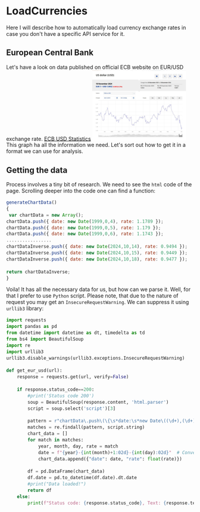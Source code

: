 # LoadCurrencies
Here I will describe how to automatically load currency exchange rates in case you don't have a specific API service for it. 

## European Central Bank
Let's have a look on data published on official ECB website on EUR/USD exchange rate. [ECB USD Statistics](https://www.ecb.europa.eu/stats/policy_and_exchange_rates/euro_reference_exchange_rates/html/eurofxref-graph-usd.en.html)
<img src="/img/ECB_screenshot_1.JPG" alt="ECBscreenshot" width="50%"/>
This graph ha all the information we need. Let's sort out how to get it in a format we can use for analysis. 

## Getting the data
Process involves a tiny bit of research. We need to see the `html` code of the page. 
Scrolling deeper into the code one can find a function:
```javascript
generateChartData()
{
 var chartData = new Array();
chartData.push({ date: new Date(1999,0,4), rate: 1.1789 });
chartData.push({ date: new Date(1999,0,5), rate: 1.179 });
chartData.push({ date: new Date(1999,0,6), rate: 1.1743 });
.................
chartDataInverse.push({ date: new Date(2024,10,14), rate: 0.9494 });
chartDataInverse.push({ date: new Date(2024,10,15), rate: 0.9449 });
chartDataInverse.push({ date: new Date(2024,10,18), rate: 0.9477 });

return chartDataInverse;
}
```
Voila! It has all the necessary data for us, but how can we parse it. Well, for that I prefer to use `Python` script. Please note, that due to the nature of request you may get an `InsecureRequestWarning`. We can suppress it using `urllib3` library:

```Python
import requests
import pandas as pd
from datetime import datetime as dt, timedelta as td
from bs4 import BeautifulSoup
import re
import urllib3
urllib3.disable_warnings(urllib3.exceptions.InsecureRequestWarning)

def get_eur_usd(url):
    response = requests.get(url, verify=False)

    if response.status_code==200:
        #print('Status code 200')
        soup = BeautifulSoup(response.content, 'html.parser')
        script = soup.select('script')[3]

        pattern = r"chartData\.push\(\{\s*date:\s*new Date\((\d+),(\d+),(\d+)\),\s*rate:\s*([\d.]+)\s*\}\);"
        matches = re.findall(pattern, script.string)
        chart_data = []
        for match in matches:
            year, month, day, rate = match
            date = f"{year}-{int(month)+1:02d}-{int(day):02d}"  # Convert JS month (0-based) to 1-based
            chart_data.append({"date": date, "rate": float(rate)})

        df = pd.DataFrame(chart_data)
        df.date = pd.to_datetime(df.date).dt.date
        #print("Data loaded!")
        return df
    else:
        print(f"Status code: {response.status_code}, Text: {response.text}")
```
